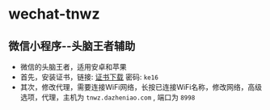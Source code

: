 # wechat-tnwz
## 微信小程序--头脑王者辅助

- 微信的头脑王者，适用安卓和苹果
- 首先，安装证书，链接: [证书下载](http://t.cn/RQQyIGC) 密码: `ke16`
- 其次，修改代理，需要连接WiFi网络，长按已连接WiFi名称，修改网络，高级选项，代理，主机为 `tnwz.dazheniao.com` , 端口为 `8998`
